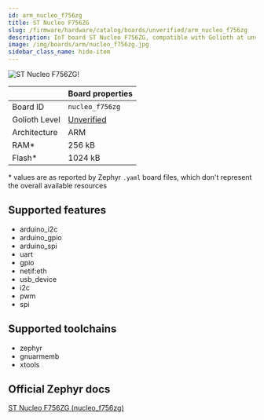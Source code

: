 ```yaml
---
id: arm_nucleo_f756zg
title: ST Nucleo F756ZG
slug: /firmware/hardware/catalog/boards/unverified/arm_nucleo_f756zg
description: IoT board ST Nucleo F756ZG, compatible with Golioth at unverified level.
image: /img/boards/arm/nucleo_f756zg.jpg
sidebar_class_name: hide-item
---
```


[//]: # (This is an auto-generated file, do not edit! Changes to it will be lost upon re-generation)

![ST Nucleo F756ZG!](/img/boards/arm/nucleo_f756zg.jpg "ST Nucleo F756ZG")

|                | Board properties     |
| -------------  | -------------------- |
| Board ID       | `nucleo_f756zg` |
| Golioth Level  | [Unverified](/firmware/hardware#unverified-boards) |
| Architecture   | ARM |
| RAM*           | 256 kB |
| Flash*         | 1024 kB |

\* values are as reported by Zephyr `.yaml` board files, which don't represent the overall available resources



## Supported features

* arduino_i2c
* arduino_gpio
* arduino_spi
* uart
* gpio
* netif:eth
* usb_device
* i2c
* pwm
* spi

## Supported toolchains

* zephyr
* gnuarmemb
* xtools

## Official Zephyr docs

[ST Nucleo F756ZG (nucleo_f756zg)](https://docs.zephyrproject.org/3.6.0/boards/arm/nucleo_f756zg/doc/index.html)
